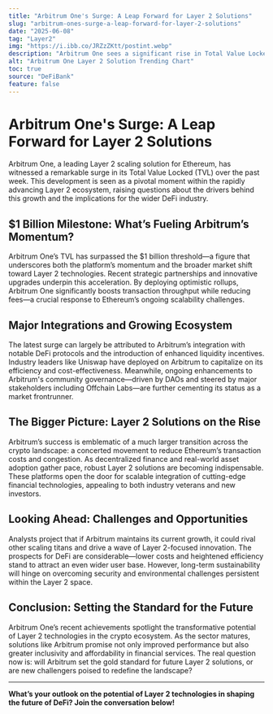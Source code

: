 ```yaml
---
title: "Arbitrum One's Surge: A Leap Forward for Layer 2 Solutions"
slug: "arbitrum-ones-surge-a-leap-forward-for-layer-2-solutions"
date: "2025-06-08"
tag: "Layer2"
img: "https://i.ibb.co/JRZzZKtt/postint.webp"
description: "Arbitrum One sees a significant rise in Total Value Locked, highlighting the transformative role of Layer 2 solutions in Ethereum’s scalability and DeFi innovation."
alt: "Arbitrum One Layer 2 Solution Trending Chart"
toc: true
source: "DeFiBank"
feature: false
---
```


# Arbitrum One's Surge: A Leap Forward for Layer 2 Solutions

Arbitrum One, a leading Layer 2 scaling solution for Ethereum, has witnessed a remarkable surge in its Total Value Locked (TVL) over the past week. This development is seen as a pivotal moment within the rapidly advancing Layer 2 ecosystem, raising questions about the drivers behind this growth and the implications for the wider DeFi industry.

## $1 Billion Milestone: What’s Fueling Arbitrum’s Momentum?

Arbitrum One’s TVL has surpassed the $1 billion threshold—a figure that underscores both the platform’s momentum and the broader market shift toward Layer 2 technologies. Recent strategic partnerships and innovative upgrades underpin this acceleration. By deploying optimistic rollups, Arbitrum One significantly boosts transaction throughput while reducing fees—a crucial response to Ethereum’s ongoing scalability challenges.

## Major Integrations and Growing Ecosystem

The latest surge can largely be attributed to Arbitrum’s integration with notable DeFi protocols and the introduction of enhanced liquidity incentives. Industry leaders like Uniswap have deployed on Arbitrum to capitalize on its efficiency and cost-effectiveness. Meanwhile, ongoing enhancements to Arbitrum's community governance—driven by DAOs and steered by major stakeholders including Offchain Labs—are further cementing its status as a market frontrunner.

## The Bigger Picture: Layer 2 Solutions on the Rise

Arbitrum’s success is emblematic of a much larger transition across the crypto landscape: a concerted movement to reduce Ethereum’s transaction costs and congestion. As decentralized finance and real-world asset adoption gather pace, robust Layer 2 solutions are becoming indispensable. These platforms open the door for scalable integration of cutting-edge financial technologies, appealing to both industry veterans and new investors.

## Looking Ahead: Challenges and Opportunities

Analysts project that if Arbitrum maintains its current growth, it could rival other scaling titans and drive a wave of Layer 2-focused innovation. The prospects for DeFi are considerable—lower costs and heightened efficiency stand to attract an even wider user base. However, long-term sustainability will hinge on overcoming security and environmental challenges persistent within the Layer 2 space.

## Conclusion: Setting the Standard for the Future

Arbitrum One’s recent achievements spotlight the transformative potential of Layer 2 technologies in the crypto ecosystem. As the sector matures, solutions like Arbitrum promise not only improved performance but also greater inclusivity and affordability in financial services. The real question now is: will Arbitrum set the gold standard for future Layer 2 solutions, or are new challengers poised to redefine the landscape?

---

**What’s your outlook on the potential of Layer 2 technologies in shaping the future of DeFi? Join the conversation below!**
